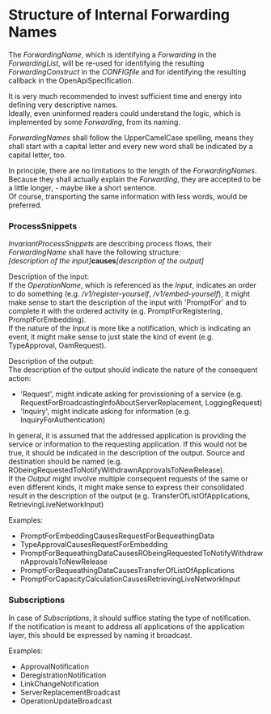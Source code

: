 # Structure of Internal Forwarding Names  

The _ForwardingName_, which is identifying a _Forwarding_ in the _ForwardingList_, will be re-used for identifying the resulting _ForwardingConstruct_ in the _CONFIGfile_ and for identifying the resulting callback in the OpenApiSpecification.  

It is very much recommended to invest sufficient time and energy into defining very descriptive names.  
Ideally, even uninformed readers could understand the logic, which is implemented by some _Forwarding_, from its naming.  

_ForwardingNames_ shall follow the UpperCamelCase spelling, means they shall start with a capital letter and every new word shall be indicated by a capital letter, too.  

In principle, there are no limitations to the length of the _ForwardingNames_.  
Because they shall actually explain the _Forwarding_, they are accepted to be a little longer, - maybe like a short sentence.  
Of course, transporting the same information with less words, would be preferred.  


### ProcessSnippets  

_InvariantProcessSnippets_ are describing process flows, their _ForwardingName_ shall have the following structure:  
_[description of the input]_**causes**_[description of the output]_  

Description of the input:  
If the _OperationName_, which is referenced as the _Input_, indicates an order to do something (e.g. _/v1/register-yourself_, _/v1/embed-yourself_), it might make sense to start the description of the input with 'PromptFor' and to complete it with the ordered activity (e.g. PromptForRegistering, PromptForEmbedding).  
If the nature of the _Input_ is more like a notification, which is indicating an event, it might make sense to just state the kind of event (e.g. TypeApproval, OamRequest).  

Description of the output:  
The description of the output should indicate the nature of the consequent action:  
- 'Request', might indicate asking for provissioning of a service (e.g. RequestForBroadcastingInfoAboutServerReplacement, LoggingRequest)  
- 'Inquiry', might indicate asking for information (e.g. InquiryForAuthentication)  

In general, it is assumed that the addressed application is providing the service or information to the requesting application. If this would not be true, it should be indicated in the description of the output. Source and destination should be named (e.g. RObeingRequestedToNotifyWithdrawnApprovalsToNewRelease).  
If the _Output_ might involve multiple consequent requests of the same or even different kinds, it might make sense to express their consolidated result in the description of the output (e.g. TransferOfListOfApplications, RetrievingLiveNetworkInput)  

Examples:  
- PromptForEmbeddingCausesRequestForBequeathingData  
- TypeApprovalCausesRequestForEmbedding  
- PromptForBequeathingDataCausesRObeingRequestedToNotifyWithdrawnApprovalsToNewRelease  
- PromptForBequeathingDataCausesTransferOfListOfApplications  
- PromptForCapacityCalculationCausesRetrievingLiveNetworkInput  


### Subscriptions  

In case of _Subscriptions_, it should suffice stating the type of notification.  
If the notification is meant to address all applications of the application layer, this should be expressed by naming it broadcast.  

Examples:  
- ApprovalNotification  
- DeregistrationNotification  
- LinkChangeNotification  
- ServerReplacementBroadcast  
- OperationUpdateBroadcast  
